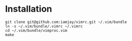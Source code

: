# Installation
```
git clone git@github.com:iamjay/vimrc.git ~/.vim/bundle
ln -s ~/.vim/bundle/.vimrc ~/.vimrc
cd ~/.vim/bundle/vimproc.vim
make
```

